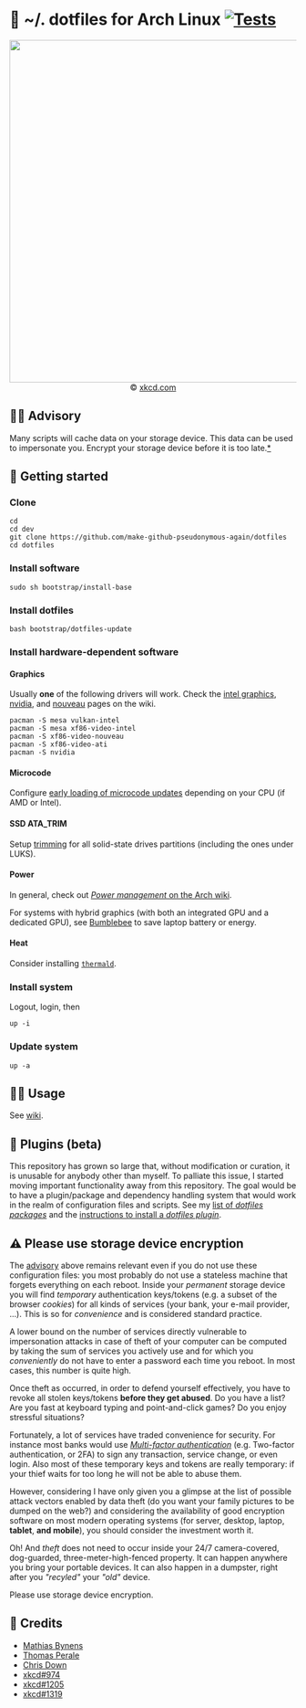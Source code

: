 :wrench: ~/. dotfiles for Arch Linux
[![Tests](https://img.shields.io/github/actions/workflow/status/make-github-pseudonymous-again/dotfiles/ci:test.yml?branch=master&event=push&label=tests)](https://github.com/make-github-pseudonymous-again/dotfiles/actions/workflows/ci:test.yml?query=branch:master)
==

<p align="center">
<a href="https://xkcd.com/974">
<img src="https://imgs.xkcd.com/comics/the_general_problem.png" width="600">
</a><br/>
© <a href="https://xkcd.com">xkcd.com</a>
</p>

## :raising_hand_man: Advisory

Many scripts will cache data on your storage device. This data can be used to
impersonate you. Encrypt your storage device before it is too
late.[\*](#warning-please-use-storage-device-encryption)

## :rocket: Getting started

### Clone

    cd
    cd dev
    git clone https://github.com/make-github-pseudonymous-again/dotfiles
    cd dotfiles

### Install software

    sudo sh bootstrap/install-base

### Install dotfiles

    bash bootstrap/dotfiles-update

### Install hardware-dependent software

#### Graphics

Usually **one** of the following drivers will work.
Check the
[intel graphics](https://wiki.archlinux.org/index.php/Intel_graphics),
[nvidia](https://wiki.archlinux.org/index.php/NVIDIA),
and 
[nouveau](https://wiki.archlinux.org/index.php/nouveau)
pages on the wiki.

    pacman -S mesa vulkan-intel
    pacman -S mesa xf86-video-intel
    pacman -S xf86-video-nouveau
    pacman -S xf86-video-ati
    pacman -S nvidia


#### Microcode

Configure [early loading of microcode updates](https://wiki.archlinux.org/index.php/Microcode#Early_loading)
depending on your CPU (if AMD or Intel).


#### SSD ATA_TRIM

Setup
[trimming](https://wiki.archlinux.org/index.php/Solid_state_drive#TRIM) for all
solid-state drives partitions (including the ones under LUKS).


#### Power

In general, check out [*Power management* on the Arch wiki](https://wiki.archlinux.org/index.php/Power_management).

For systems with hybrid graphics (with both an integrated GPU and a dedicated
GPU), see [Bumblebee](https://wiki.archlinux.org/index.php/Bumblebee) to save
laptop battery or energy.

#### Heat

Consider installing [`thermald`](https://wiki.archlinux.org/index.php/CPU_frequency_scaling#thermald).

### Install system
Logout, login, then

    up -i

### Update system

    up -a


## :woman_astronaut: Usage

See [wiki](https://github.com/make-github-pseudonymous-again/dotfiles/wiki).

## :construction: Plugins (beta)

This repository has grown so large that, without modification or curation, it
is unusable for anybody other than myself. To palliate this issue, I started
moving important functionality away from this repository. The goal would be to
have a plugin/package and dependency handling system that would work in the
realm of configuration files and scripts. See my [list of *dotfiles
packages*](https://github.com/make-github-pseudonymous-again?tab=repositories&q=dotfiles) and the
[instructions to install a *dotfiles plugin*](https://github.com/make-github-pseudonymous-again/dotfiles/wiki/Plugins).

## :warning: Please use storage device encryption
The [advisory](#raising_hand_man-advisory) above remains relevant even if you do not use these
configuration files: you most probably do not use a stateless machine that
forgets everything on each reboot.
Inside your *permanent* storage device you
will find *temporary* authentication keys/tokens (e.g. a subset of the
browser *cookies*) for all kinds of services (your bank, your e-mail
provider, ...).
This is so for *convenience* and is considered standard practice.

A lower bound on the number of services directly vulnerable to impersonation
attacks in case of theft of your computer can be computed by taking the sum of
services you actively use and for which you *conveniently* do not have to
enter a password each time you reboot. In most cases, this number is quite
high.

Once theft as occurred, in order to defend yourself effectively, you have to
revoke all stolen keys/tokens **before they get abused**. Do you have a list?
Are you fast at keyboard typing and point-and-click games? Do you enjoy
stressful situations?

Fortunately, a lot of services have traded convenience for security. For
instance most banks would use [*Multi-factor
authentication*](https://en.wikipedia.org/wiki/Multi-factor_authentication)
(e.g. Two-factor authentication, or 2FA) to sign any transaction, service
change, or even login. Also most of these temporary keys and tokens are
really temporary: if your thief waits for too long he will not be able to
abuse them.

However, considering I have only given you a glimpse at the list of possible
attack vectors enabled by data theft (do you want your family pictures to be
dumped on the web?) and considering the availability of good encryption
software on most modern operating systems (for server, desktop, laptop,
**tablet**, **and mobile**), you should consider the investment worth it.

Oh! And *theft* does not need to occur inside your 24/7 camera-covered,
dog-guarded, three-meter-high-fenced property. It can happen anywhere you
bring your portable devices. It can also happen in a dumpster, right after
you *"recyled"* your *"old"* device.

Please use storage device encryption.


## :clap: Credits

  - [Mathias Bynens](https://github.com/mathiasbynens/dotfiles)
  - [Thomas Perale](https://github.com/tperale/dotfiles)
  - [Chris Down](https://github.com/cdown/dotfiles)
  - [xkcd#974](https://www.explainxkcd.com/wiki/index.php/974)
  - [xkcd#1205](https://www.explainxkcd.com/wiki/index.php/1205)
  - [xkcd#1319](https://www.explainxkcd.com/wiki/index.php/1319)
